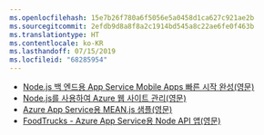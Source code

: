 ```yaml
---
ms.openlocfilehash: 15e7b26f780a6f5056e5a0458d1ca627c921ae2b
ms.sourcegitcommit: 2efdb9d8a8f8a2c1914bd545a8c22ae6fe0f463b
ms.translationtype: HT
ms.contentlocale: ko-KR
ms.lasthandoff: 07/15/2019
ms.locfileid: "68285954"
---
```

- [Node.js 백 엔드용 App Service Mobile Apps 빠른 시작 완성(영문)](https://azure.microsoft.com/resources/samples/app-service-mobile-nodejs-backend-quickstart/)
- [Node.js를 사용하여 Azure 웹 사이트 관리(영문)](https://azure.microsoft.com/resources/samples/app-service-web-nodejs-manage/)
- [Azure App Service용 MEAN.js 샘플(영문)](https://azure.microsoft.com/resources/samples/meanjs/)
- [FoodTrucks - Azure App Service용 Node API 앱(영문)](https://azure.microsoft.com/resources/samples/app-service-api-node-food-trucks/)